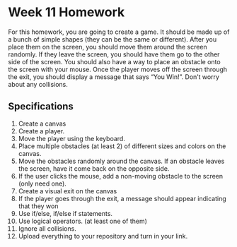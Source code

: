 # Week 11 Homework
For this homework, you are going to create a game. It should be made up of a bunch of simple shapes (they can be the same or different). After you place them on the screen, you should move them around the screen randomly. If they leave the screen, you should have them go to the other side of the screen. You should also have a way to place an obstacle onto the screen with your mouse. Once the player moves off the screen through the exit, you should display a message that says “You Win!”. Don’t worry about any collisions.

## Specifications
1) Create a canvas
2) Create a player.
3) Move the player using the keyboard.
4) Place multiple obstacles (at least 2) of different sizes and colors on the canvas.
5) Move the obstacles randomly around the canvas. If an obstacle leaves the screen, have it come back on the opposite side.
6) If the user clicks the mouse, add a non-moving obstacle to the screen (only need one).
7) Create a visual exit on the canvas
8) If the player goes through the exit, a message should appear indicating that they won
9) Use if/else, if/else if statements.
10) Use logical operators. (at least one of them)
11) Ignore all collisions.
12) Upload everything to your repository and turn in your link.
